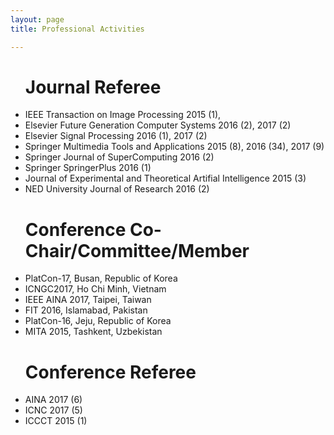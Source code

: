 ```yaml
---
layout: page
title: Professional Activities

---
```




<ul><h1>Journal Referee</h1>
    <li>IEEE Transaction on Image Processing 2015 (1), </li>
    <li>Elsevier Future Generation Computer Systems 2016 (2), 2017 (2)</li>
    <li>Elsevier Signal Processing 2016 (1), 2017 (2)</li>
    <li>Springer Multimedia Tools and Applications 2015 (8), 2016 (34), 2017 (9)</li>
    <li>Springer Journal of SuperComputing 2016 (2)</li>
    <li>Springer SpringerPlus 2016 (1)</li>
    <li>Journal of Experimental and Theoretical Artifial Intelligence 2015 (3)</li>
    <li>NED University Journal of Research 2016 (2)</li>

</ul>

<ul><h1>Conference Co-Chair/Committee/Member</h1>
    <li>PlatCon-17, Busan, Republic of Korea</li>
    <li>ICNGC2017, Ho Chi Minh, Vietnam</li>
    <li>IEEE AINA 2017, Taipei, Taiwan</li>
    <li>FIT 2016, Islamabad, Pakistan</li>
    <li>PlatCon-16, Jeju, Republic of Korea</li>
    <li>MITA 2015, Tashkent, Uzbekistan</li>
</ul>

<ul><h1>Conference Referee</h1>
    <li>AINA 2017 (6)</li>
    <li>ICNC 2017 (5)</li>
    <li>ICCCT 2015 (1)</li>

</ul>
